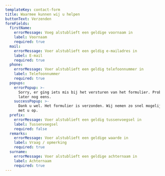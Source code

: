 ```yaml
---
templateKey: contact-form
title: Waarmee kunnen wij u helpen
buttonText: Verzenden
formFields:
  firstName:
    errorMessage: Voeg alstublieft een geldige voornaam in
    label: Voornaam
    required: true
  mail:
    errorMessage: Voer alstublieft een geldig e-mailadres in
    label: E-mail
    required: true
  phone:
    errorMessage: Voer alstublieft een geldig telefoonnummer in
    label: Telefoonnummer
    required: true
  popups:
    errorPopup: >-
      Sorry, er ging iets mis bij het versturen van het formulier. Probeer het
      later nog eens.
    successPopup: >-
      Dank u wel. Het formulier is verzonden. Wij nemen zo snel mogelijk contact
      met u op.
  prefix:
    errorMessage: Voer alstublieft een geldig tussenvoegsel in
    label: Tussenvoegsel
    required: false
  remarks:
    errorMessage: Voer alstublieft een geldige waarde in
    label: Vraag / opmerking
    required: true
  surname:
    errorMessage: Voer alstublieft een geldige achternaam in
    label: Achternaam
    required: true
---
```


